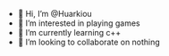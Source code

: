 - 👋 Hi, I’m @Huarkiou
- 👀 I’m interested in playing games
- 🌱 I’m currently learning c++
- 💞️ I’m looking to collaborate on nothing

<!---
Huarkiou/Huarkiou is a ✨ special ✨ repository because its `README.md` (this file) appears on your GitHub profile.
You can click the Preview link to take a look at your changes.
--->
